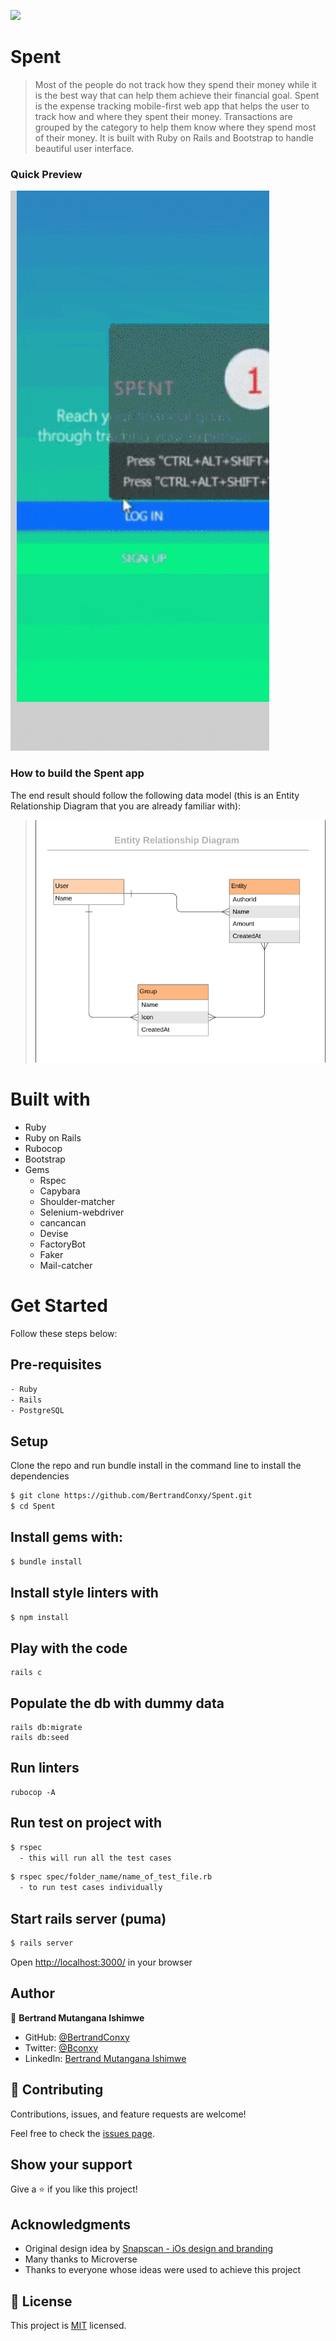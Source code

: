 ![](https://img.shields.io/badge/Spent-blue)

# Spent

> Most of the people do not track how they spend their money while it is the best way that can help them achieve their financial goal. Spent is the expense tracking mobile-first web app that helps the user to track how and where they spent their money. Transactions are grouped by the category to help them know where they spend most of their money. It is built with Ruby on Rails and Bootstrap to handle beautiful user interface.

### Quick Preview

![DEMO GIF](app/assets/images/Spent-demo.gif)

### How to build the Spent app
The end result should follow the following data model (this is an Entity Relationship Diagram that you are already familiar with):

> ![](app/assets/images/spent-erd.png)

# Built with
- Ruby
- Ruby on Rails
- Rubocop
- Bootstrap
- Gems
  - Rspec
  - Capybara
  - Shoulder-matcher
  - Selenium-webdriver
  - cancancan
  - Devise
  - FactoryBot
  - Faker
  - Mail-catcher

# Get Started
Follow these steps below:

## Pre-requisites

```bash
- Ruby
- Rails
- PostgreSQL
```

## Setup
Clone the repo and run bundle install in the command line to install the dependencies

```bash
$ git clone https://github.com/BertrandConxy/Spent.git
$ cd Spent
```

## Install gems with:

```bash
$ bundle install
```

## Install style linters with
```bash
$ npm install
```

## Play with the code
```
rails c
```

## Populate the db with dummy data
```
rails db:migrate
rails db:seed
```

## Run linters
```
rubocop -A
```

## Run test on project with

```bash
$ rspec
  - this will run all the test cases
```

```bash
$ rspec spec/folder_name/name_of_test_file.rb
  - to run test cases individually
```

## Start rails server (puma)

```bash
$ rails server
```

Open [http://localhost:3000/](http://localhost:3000/) in your browser


## Author

👤 **Bertrand Mutangana Ishimwe**

- GitHub: [@BertrandConxy](https://github.com/BertrandConxy)
- Twitter: [@Bconxy](https://twitter.com/BertrandMutanga)
- LinkedIn: [Bertrand Mutangana Ishimwe](https://www.linkedin.com/in/bertrandmutangana)

## 🤝 Contributing

Contributions, issues, and feature requests are welcome!

Feel free to check the [issues page](../../issues/).

## Show your support

Give a ⭐️ if you like this project!

## Acknowledgments

- Original design idea by [Snapscan - iOs design and branding](https://www.behance.net/gallery/19759151/Snapscan-iOs-design-and-branding?tracking_source=)
- Many thanks to Microverse
- Thanks to everyone whose ideas were used to achieve this project

## 📝 License

This project is [MIT](./MIT.md) licensed.
